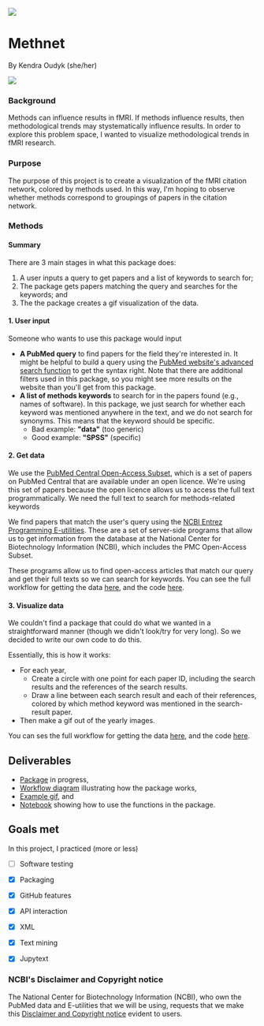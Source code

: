 [![](https://img.shields.io/badge/Visit-our%20project%20page-ff69b4)](https://school.brainhackmtl.org/project/template)

# Methnet

By Kendra Oudyk (she/her)

![](images/visualization__example.gif)

### Background
Methods can influence results in fMRI. If methods influence results, then methodological trends may stystematically influence results. In order to explore this problem space, I wanted to visualize methodological trends in fMRI research.

### Purpose
The purpose of this project is to create a visualization of the fMRI citation network, colored by methods used. In this way, I'm hoping to observe whether methods correspond to groupings of papers in the citation network.

### Methods
#### Summary
There are 3 main stages in what this package does:
1. A user inputs a query to get papers and a list of keywords to search for;
2. The package gets papers matching the query and searches for the keywords; and
3. The the package creates a gif visualization of the data.

#### 1. User input
Someone who wants to use this package would input
  - **A PubMed query** to find papers for the field they're interested in. It might be helpful to build a query using the [PubMed website's advanced search function](https://pubmed.ncbi.nlm.nih.gov/advanced/) to get the syntax right. Note that there are additional filters used in this package, so you might see more results on the website than you'll get from this package.
  - **A list of methods keywords** to search for in the papers found (e.g., names of software). In this package, we just search for whether each keyword was mentioned anywhere in the text, and we do not search for synonyms. This means that the keyword should be specific.
    - Bad example: **"data"** (too generic)
    - Good example: **"SPSS"** (specific)


#### 2. Get data
We use the [PubMed Central Open-Access Subset](https://www.ncbi.nlm.nih.gov/pmc/tools/openftlist/), which is a set of papers on PubMed Central that are available under an open licence. We're using this set of papers because the open licence allows us to access the full text programmatically. We need the full text to search for methods-related keywords

We find papers that match the user's query using the [NCBI Entrez Programming E-utilities](https://www.ncbi.nlm.nih.gov/books/NBK25497/). These are a set of server-side programs that allow us to get information from the database at the National Center for Biotechnology Information (NCBI), which includes the PMC Open-Access Subset.

These programs allow us to find open-access articles that match our query and get their full texts so we can search for keywords. You can see the full workflow for getting the data [here](images/workflow_diagrams/diagram_pubmed.gv.png), and the code [here](methnet/pubmed.py).

#### 3. Visualize data
We couldn't find a package that could do what we wanted in a straightforward manner (though we didn't look/try for very long). So we decided to write our own code to do this.  

Essentially, this is how it works:
- For each year,
  - Create a circle with one point for each paper ID, including the search results and the references of the search results.
  - Draw a line between each search result and each of their references, colored by which method keyword was mentioned in the search-result paper.
- Then make a gif out of the yearly images.

You can ses the full workflow for getting the data [here](images/workflow_diagrams/diagram_vis.gv.png), and the code [here](methnet/visualizations.py).

## Deliverables
- [Package](https://github.com/brainhack-school2020/koudyk_bhs_project) in progress,
- [Workflow diagram](https://github.com/brainhack-school2020/koudyk_bhs_project/blob/master/images/workflow_diagrams/diagram_entire_workflow.gv.png) illustrating how the package works,
- [Example gif](https://github.com/brainhack-school2020/koudyk_bhs_project/blob/master/images/visualization__example.gif), and
- [Notebook](https://github.com/brainhack-school2020/koudyk_bhs_project/blob/master/methnet/example.ipynb) showing how to use the functions in the package.

## Goals met
In this project, I practiced (more or less)
- [ ] Software testing
- [x] Packaging
- [x] GitHub features
- [x] API interaction
- [x] XML
- [x] Text mining
- [x] Jupytext




### NCBI's Disclaimer and Copyright notice
The National Center for Biotechnology Information (NCBI), who own the PubMed data and E-utilities that we will be using, requests that we make this [Disclaimer and Copyright notice](https://www.ncbi.nlm.nih.gov/home/about/policies/) evident to users.
